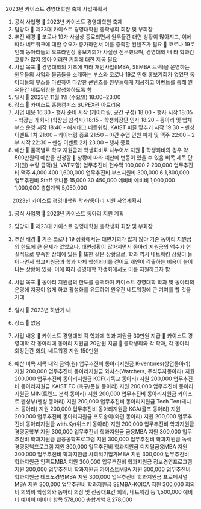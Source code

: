 2023년 카이스트 경영대학원 축제 사업계획서

1. 공식 사업명
	2023년 카이스트 경영대학원 축제
2. 담당자
	제23대 카이스트 경영대학원 총학생회 회장 및 부회장
3. 추진 배경
	코로나 19가 사실상 종료되면서 원우들간 대면 상황이 많아지고, 이에 따라 네트워크에 대한 수요가 증가하면서 이를 충족할 컨텐츠가 필요
	코로나 19로 인해 동아리들의 오프라인상 홍보기회가 사실상 전무했으며, 경영대학 내 타 학과간 교류가 많지 않아 이러한 기회에 대한 제공 필요
4. 사업 목표
	경영대학의 기조에 따라 개인사업(IMBA, SEMBA 트랙)을 운영하는 원우들의 사업과 물품들을 소개하는 부스와 코로나 19로 인해 홍보기회가 없었던 동아리들의 부스를 마련하여 다양한 콘텐츠를 원우들에게 제공하고 이벤트를 통해 원우들간 네트워킹을 활성화하도록 함
5. 일시
	2023년 11월 1일 (수요일) 18:00~23:00
6. 장소
	카이스트 홍릉캠퍼스 SUPEX관 아트리움
 
7. 사업 내용
16:30 - 행사 준비 시작 (케이터링, 공간 구성)
18:00 - 행사 시작
18:05 - 학장님 개회사 (학장님 참석시)
18:15 - 학생회장단 인사
18:20 – 동아리 및 업체 부스 운영 시작
18:40 - 해시태그 네트워킹, KAIST 퍼즐 맞추기 시작
19:30 – 펜싱 이벤트 1차
21:00 – 케이터링 종료
21:50 – 야간 수업 인원 피자 및 맥주
22:00 – 2부 시작
22:30 – 펜싱 이벤트 2차
23:00 – 행사 종료
8. 예산
	품목별로 학교 지원금과 학생회비로 나누어서 지원
	학생회비의 경우 약 500만원의 예산을 신청함
	상황에 따라 예산에 변동이 있을 수 있음
비목	세목	단가(원)	수량	금액(원, VAT포함)
업무추진비	현수막	100,000	2	200,000
업무추진비	맥주	4,000	400	1,600,000
업무추진비	부스지원비	300,000	6	1,800,000
업무추진비	Staff 유니폼	15,000	30	450,000
예비비	예비비	1,000,000		1,000,000
총합계액	5,050,000

 
2023년 카이스트 경영대학원 학과/동아리 지원 사업계획서

1. 공식 사업명
	2023년 카이스트 동아리 지원 계획
2. 담당자
	제23대 카이스트 경영대학원 총학생회 회장 및 부회장
3. 추진 배경
	기존 코로나 19 상황에서는 대면기회가 많지 않아 기존 동아리 지원금의 한도에 큰 문제가 없었으나, 대면상황이 많아지면서 동아리 지원금의 액수가 현실적으로 부족한 상태에 있음
	또한 같은 상황으로, 학과 역시 네트워킹 상황이 늘어나면서 학교지원금과 학과 자체 학생회비를 걷어도 개인이 각출하는 비용이 늘어나는 상황에 있음. 이에 따라 경영대학 학생회에서도 이를 지원하고자 함
4. 사업 목표
	동아리 지원금의 한도를 증액하여 카이스트 경영대학 학과 및 동아리의 운영에 지장이 없게 하고 활성화를 유도하여 원우간 네트워킹에 큰 기여를 할 것을 기대
5. 일시
	2023년 하반기 내
6. 장소
	없음
7. 사업 내용
	카이스트 경영대학 각 학과에 학과 지원금 30만원 지급
	카이스트 경영대학 각 동아리에 동아리 지원금 20만원 지급
	총학생회와 각 학과, 각 동아리 회장단간 회의, 네트워킹 지원 150만원

8. 예산
비목	세목	내역	금액(원)
업무추진비	동아리지원금	K-ventures(창업동아리) 지원	200,000
업무추진비	동아리지원금	와처스(Watchers, 주식투자동아리) 지원	200,000
업무추진비	동아리지원금	KCF(기독교 동아리) 지원	200,000
업무추진비	동아리지원금	KAIST FC (축구/풋살 동아리) 지원	200,000
업무추진비	동아리지원금	MIN(트렌드 분석 동아리) 지원	200,000
업무추진비	동아리지원금	카이스트 펜싱부(펜싱 동아리) 지원	200,000
업무추진비	동아리지원금	Tech Ten(테니스 동아리) 지원	200,000
업무추진비	동아리지원금	KGA(골프 동아리) 지원	200,000
업무추진비	동아리지원금	포도송이(와인 동아리) 지원	200,000
업무추진비	동아리지원금	with.Ky(위스키 동아리) 지원	200,000
업무추진비	학과지원금	경영공학부 지원	300,000
업무추진비	학과지원금	금융MBA 지원	300,000
업무추진비	학과지원금	금융공학프로그램 지원	300,000
업무추진비	학과지원금	녹색경영정책프로그램 지원	300,000
업무추진비	학과지원금	디지털금융MBA 지원	300,000
업무추진비	학과지원금	사회적기업가MBA 지원	300,000
업무추진비	학과지원금	임팩트MBA 지원	300,000
업무추진비	학과지원금	정보경영프로그램 지원	300,000
업무추진비	학과지원금	카이스트MBA 지원	300,000
업무추진비	학과지원금	테크노경영MBA 지원	300,000
업무추진비	학과지원금	프로페셔널MBA 지원	300,000
업무추진비	학과지원금	SEMBA-KOICA 지원	300,000
회의비	회의비	학생회와 동아리 회장 및 전공대표간 회의, 네트워킹 등	1,500,000
예비비	예비비	예비비 항목	578,000
총합계액	8,278,000
